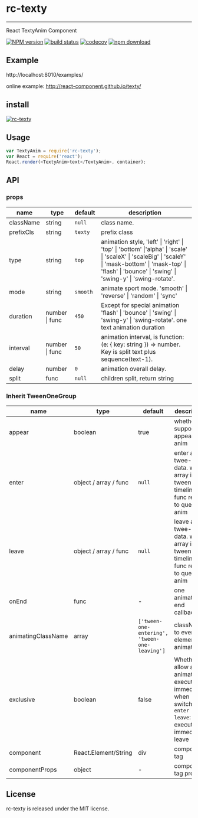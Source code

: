 # rc-texty
---

React TextyAnim Component


[![NPM version][npm-image]][npm-url]
[![build status][travis-image]][travis-url]
[![codecov](https://codecov.io/gh/react-component/texty/branch/master/graph/badge.svg)](https://codecov.io/gh/react-component/texty)
[![npm download][download-image]][download-url]

[npm-image]: http://img.shields.io/npm/v/rc-texty.svg?style=flat-square
[npm-url]: http://npmjs.org/package/rc-texty
[travis-image]: https://img.shields.io/travis/react-component/texty.svg?style=flat-square
[travis-url]: https://travis-ci.org/react-component/texty
[node-image]: https://img.shields.io/badge/node.js-%3E=_0.10-green.svg?style=flat-square
[node-url]: http://nodejs.org/download/
[download-image]: https://img.shields.io/npm/dm/rc-texty.svg?style=flat-square
[download-url]: https://npmjs.org/package/rc-texty

## Example

http://localhost:8010/examples/


online example: http://react-component.github.io/texty/


## install


[![rc-texty](https://nodei.co/npm/rc-texty.png)](https://npmjs.org/package/rc-texty)


## Usage

```js
var TextyAnim = require('rc-texty');
var React = require('react');
React.render(<TextyAnim>text</TextyAnim>, container);
```

## API

### props

| name      | type           | default   | description    |
|-----------|----------------|-----------|----------------|
| className | string         |  `null`   |  class name.   |
| prefixCls | string         |  `texty`  |  prefix class  |
| type      | string         |  `top`    |  animation style, 'left' \| 'right' \| 'top' \| 'bottom' \|'alpha' \| 'scale' \|  'scaleX' \| 'scaleBig' \| 'scaleY' \| 'mask-bottom' \| 'mask-top' \|  'flash' \| 'bounce' \| 'swing' \| 'swing-y' \| 'swing-rotate'. |
| mode      | string         |  `smooth` |  animate sport mode. 'smooth' \| 'reverse' \| 'random' \| 'sync' |
| duration  | number \| func | `450`     |  Except for special animation 'flash' \| 'bounce' \| 'swing' \| 'swing-y' \| 'swing-rotate'. one text animation duration |
| interval  | number \| func | `50`      |  animation interval, is function: (e: { key: string }) => number. Key is split text plus sequence(text-1). |
| delay     | number | `0`       |  animation overall delay.      |
| split     | func           | `null`    |  children split, return string |

### Inherit TweenOneGroup 

| name      | type           | default | description    |
|------------|----------------|---------|----------------|
| appear    |  boolean       |  true   |  whether support appear anim |
| enter     | object / array / func | `null` | enter anim twee-one data. when array is tween-one timeline, func refer to queue-anim  |
| leave     | object / array / func | `null` | leave anim twee-one data. when array is tween-one timeline, func refer to queue-anim  |
| onEnd     |  func          | -    | one animation end callback |
| animatingClassName | array | `['tween-one-entering', 'tween-one-leaving']` | className to every element of animating |
| exclusive   |  boolean   | false  | Whether to allow a new animate to execute immediately when switching. `enter => leave`: execute immediately leave |
| component | 	React.Element/String | div  |  component tag  | 
| componentProps | object  |  -  | component tag props |

## License

rc-texty is released under the MIT license.
